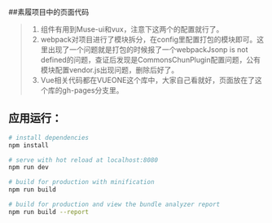 ##素履项目中的页面代码
>
> 1. 组件有用到Muse-ui和vux，注意下这两个的配置就行了。
> 2. webpack对项目进行了模块拆分，在config里配置打包的模块即可。这里出现了一个问题就是打包的时候报了一个webpackJsonp is not defined的问题，查证后发现是CommonsChunPlugin配置问题，公有模块配置vendor.js出现问题，删除后好了。
> 3. Vue相关代码都在VUEONE这个库中，大家自己看就好，页面放在了这个库的gh-pages分支里。


## 应用运行：

``` bash
# install dependencies
npm install

# serve with hot reload at localhost:8080
npm run dev

# build for production with minification
npm run build

# build for production and view the bundle analyzer report
npm run build --report
```
